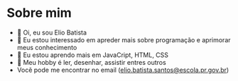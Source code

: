  # Sobre mim

- 👋 Oi, eu sou Elio Batista 
- 👀 Eu estou interessado em apreder mais sobre programação e aprimorar meus conhecimento
- 🌱 Eu estou aprendo mais em JavaCript, HTML, CSS
- 💞️ Meu hobby é ler, desenhar, assistir entres outros
- Vocẽ pode me encontrar no email (elio.batista.santos@escola.pr.gov.br)
